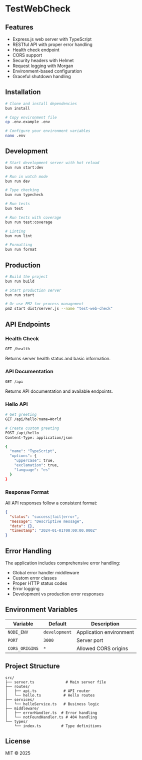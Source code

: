 # TestWebCheck

## Features

- Express.js web server with TypeScript
- RESTful API with proper error handling
- Health check endpoint
- CORS support
- Security headers with Helmet
- Request logging with Morgan
- Environment-based configuration
- Graceful shutdown handling

## Installation

```bash
# Clone and install dependencies
bun install

# Copy environment file
cp .env.example .env

# Configure your environment variables
nano .env
```

## Development

```bash
# Start development server with hot reload
bun run start:dev

# Run in watch mode
bun run dev

# Type checking
bun run typecheck

# Run tests
bun test

# Run tests with coverage
bun run test:coverage

# Linting
bun run lint

# Formatting
bun run format
```

## Production

```bash
# Build the project
bun run build

# Start production server
bun run start

# Or use PM2 for process management
pm2 start dist/server.js --name "test-web-check"
```

## API Endpoints

### Health Check

```bash
GET /health
```

Returns server health status and basic information.

### API Documentation

```bash
GET /api
```

Returns API documentation and available endpoints.

### Hello API

```bash
# Get greeting
GET /api/hello?name=World

# Create custom greeting
POST /api/hello
Content-Type: application/json

{
  "name": "TypeScript",
  "options": {
    "uppercase": true,
    "exclamation": true,
    "language": "es"
  }
}
```

### Response Format

All API responses follow a consistent format:

```json
{
  "status": "success|fail|error",
  "message": "Descriptive message",
  "data": {},
  "timestamp": "2024-01-01T00:00:00.000Z"
}
```

## Error Handling

The application includes comprehensive error handling:

- Global error handler middleware
- Custom error classes
- Proper HTTP status codes
- Error logging
- Development vs production error responses

## Environment Variables

| Variable       | Default       | Description             |
| -------------- | ------------- | ----------------------- |
| `NODE_ENV`     | `development` | Application environment |
| `PORT`         | `3000`        | Server port             |
| `CORS_ORIGINS` | `*`           | Allowed CORS origins    |

## Project Structure

```
src/
├── server.ts              # Main server file
├── routes/
│   ├── api.ts            # API router
│   └── hello.ts          # Hello routes
├── services/
│   └── helloService.ts   # Business logic
├── middleware/
│   ├── errorHandler.ts  # Error handling
│   └── notFoundHandler.ts # 404 handling
└── types/
    └── index.ts         # Type definitions
```

## License

MIT © 2025
